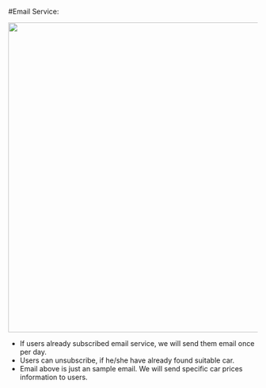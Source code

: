 #Email Service:

<img align=center src="../img/Email service.png" style="width:626px;height=325px">

- If users already subscribed email service, we will send them email once per day.
- Users can unsubscribe, if he/she have already found suitable car.
- Email above is just an sample email. We will send specific car prices information to users.
